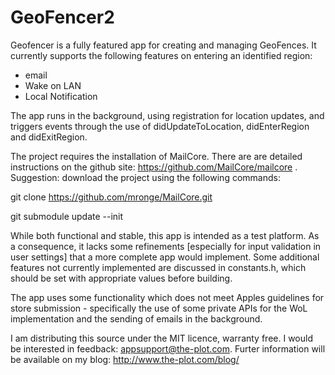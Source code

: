 GeoFencer2
==========

Geofencer is a fully featured app for creating and managing GeoFences. It currently supports the following features on entering an identified region:
- email
- Wake on LAN
- Local Notification

The app runs in the background, using registration for location updates, and triggers events through the use of didUpdateToLocation, didEnterRegion and didExitRegion.

The project requires the installation of MailCore. There are are detailed instructions on the github site: https://github.com/MailCore/mailcore . Suggestion: download the project using the following commands:

git clone https://github.com/mronge/MailCore.git

git submodule update --init

While both functional and stable, this app is intended as a test platform. As a consequence, it lacks some refinements [especially for input validation in user settings] that a more complete app would implement. Some additional features not currently implemented are discussed in constants.h, which should be set with appropriate values before building.

The app uses some functionality which does not meet Apples guidelines for store submission - specifically the use of some private APIs for the WoL implementation and the sending of emails in the background.

I am distributing this source under the MIT licence, warranty free. I would be interested in feedback: appsupport@the-plot.com. Furter information will be available on my blog: http://www.the-plot.com/blog/
